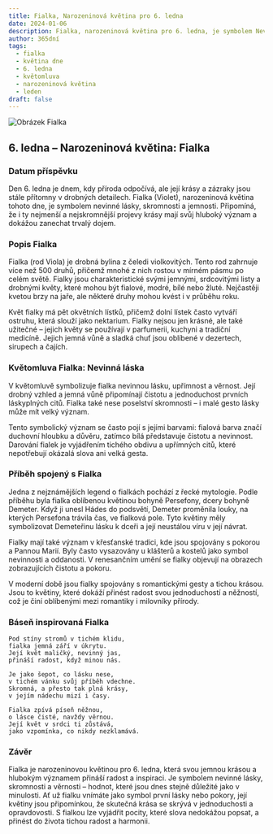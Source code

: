 ```yaml
---
title: Fialka, Narozeninová květina pro 6. ledna
date: 2024-01-06
description: Fialka, narozeninová květina pro 6. ledna, je symbolem Nevinná láska. Objevte její jedinečný význam, fascinující příběhy a poezii, která oslavuje její krásu.
author: 365dní
tags:
  - fialka
  - květina dne
  - 6. ledna
  - květomluva
  - narozeninová květina
  - leden
draft: false
---
```


![Obrázek Fialka](https://cdn.pixabay.com/photo/2019/04/04/03/27/flowers-4101916_1280.jpg#center)

## 6. ledna – Narozeninová květina: Fialka

### Datum příspěvku

Den 6. ledna je dnem, kdy příroda odpočívá, ale její krásy a zázraky jsou stále přítomny v drobných detailech. Fialka (Violet), narozeninová květina tohoto dne, je symbolem nevinné lásky, skromnosti a jemnosti. Připomíná, že i ty nejmenší a nejskromnější projevy krásy mají svůj hluboký význam a dokážou zanechat trvalý dojem.

### Popis Fialka

Fialka (rod Viola) je drobná bylina z čeledi violkovitých. Tento rod zahrnuje více než 500 druhů, přičemž mnohé z nich rostou v mírném pásmu po celém světě. Fialky jsou charakteristické svými jemnými, srdcovitými listy a drobnými květy, které mohou být fialové, modré, bílé nebo žluté. Nejčastěji kvetou brzy na jaře, ale některé druhy mohou kvést i v průběhu roku.

Květ fialky má pět okvětních lístků, přičemž dolní lístek často vytváří ostruhu, která slouží jako nektarium. Fialky nejsou jen krásné, ale také užitečné – jejich květy se používají v parfumerii, kuchyni a tradiční medicíně. Jejich jemná vůně a sladká chuť jsou oblíbené v dezertech, sirupech a čajích.

### Květomluva Fialka: Nevinná láska

V květomluvě symbolizuje fialka nevinnou lásku, upřímnost a věrnost. Její drobný vzhled a jemná vůně připomínají čistotu a jednoduchost prvních láskyplných citů. Fialka také nese poselství skromnosti – i malé gesto lásky může mít velký význam.

Tento symbolický význam se často pojí s jejími barvami: fialová barva značí duchovní hloubku a důvěru, zatímco bílá představuje čistotu a nevinnost. Darování fialek je vyjádřením tichého obdivu a upřímných citů, které nepotřebují okázalá slova ani velká gesta.

### Příběh spojený s Fialka

Jedna z nejznámějších legend o fialkách pochází z řecké mytologie. Podle příběhu byla fialka oblíbenou květinou bohyně Persefony, dcery bohyně Demeter. Když ji unesl Hádes do podsvětí, Demeter proměnila louky, na kterých Persefona trávila čas, ve fialková pole. Tyto květiny měly symbolizovat Demeteřinu lásku k dceři a její neustálou víru v její návrat.

Fialky mají také význam v křesťanské tradici, kde jsou spojovány s pokorou a Pannou Marií. Byly často vysazovány u klášterů a kostelů jako symbol nevinnosti a oddanosti. V renesančním umění se fialky objevují na obrazech zobrazujících čistotu a pokoru.

V moderní době jsou fialky spojovány s romantickými gesty a tichou krásou. Jsou to květiny, které dokáží přinést radost svou jednoduchostí a něžností, což je činí oblíbenými mezi romantiky i milovníky přírody.

### Báseň inspirovaná Fialka

```
Pod stíny stromů v tichém klidu,  
fialka jemná září v úkrytu.  
Její květ maličký, nevinný jas,  
přináší radost, když minou nás.  

Je jako šepot, co lásku nese,  
v tichém vánku svůj příběh vdechne.  
Skromná, a přesto tak plná krásy,  
v jejím nádechu mizí i časy.  

Fialka zpívá píseň něžnou,  
o lásce čisté, navždy věrnou.  
Její květ v srdci ti zůstává,  
jako vzpomínka, co nikdy nezklamává.  
```

### Závěr

Fialka je narozeninovou květinou pro 6. ledna, která svou jemnou krásou a hlubokým významem přináší radost a inspiraci. Je symbolem nevinné lásky, skromnosti a věrnosti – hodnot, které jsou dnes stejně důležité jako v minulosti. Ať už fialku vnímáte jako symbol první lásky nebo pokory, její květiny jsou připomínkou, že skutečná krása se skrývá v jednoduchosti a opravdovosti. S fialkou lze vyjádřit pocity, které slova nedokážou popsat, a přinést do života tichou radost a harmonii.